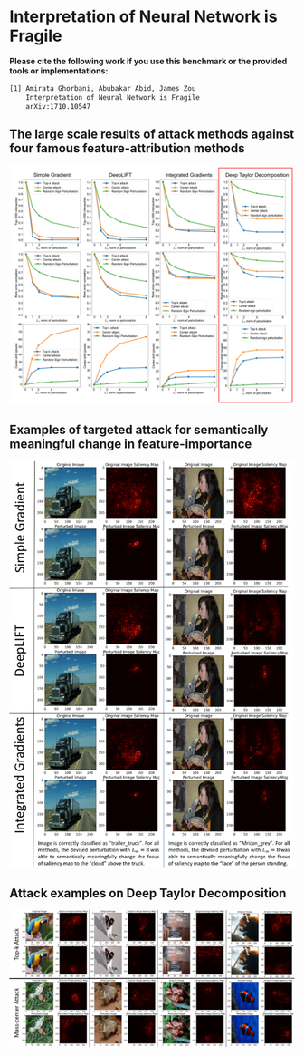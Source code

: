 # Interpretation of Neural Network is Fragile

**Please cite the following work if you use this benchmark or the provided tools or implementations:**

    [1] Amirata Ghorbani, Abubakar Abid, James Zou
        Interpretation of Neural Network is Fragile
        arXiv:1710.10547
## The large scale results of attack methods against four famous feature-attribution methods
![alt text](https://github.com/amiratag/InterpretationFragility/blob/master/pictures/SaliencyMethodsComparison.png)

## Examples of targeted attack for semantically meaningful change in feature-importance
![alt text](https://github.com/amiratag/InterpretationFragility/blob/master/pictures/SemanticChange.png)

## Attack examples on Deep Taylor Decomposition
![alt text](https://github.com/amiratag/InterpretationFragility/blob/master/pictures/DTD_examples.png)
